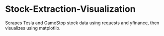 # Stock-Extraction-Visualization

Scrapes Tesla and GameStop stock data using requests and yfinance, then visualizes using matplotlib.

